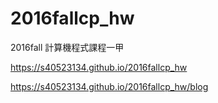 # 2016fallcp_hw
2016fall 計算機程式課程一甲

https://s40523134.github.io/2016fallcp_hw

https://s40523134.github.io/2016fallcp_hw/blog

